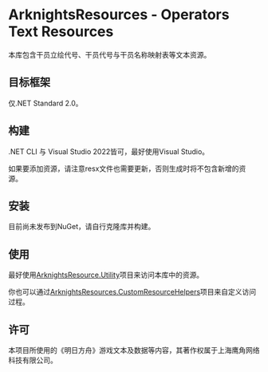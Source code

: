# ArknightsResources - Operators Text Resources

本库包含干员立绘代号、干员代号与干员名称映射表等文本资源。

## 目标框架
仅.NET Standard 2.0。

## 构建
.NET CLI 与 Visual Studio 2022皆可，最好使用Visual Studio。

如果要添加资源，请注意resx文件也需要更新，否则生成时将不包含新增的资源。

## 安装
目前尚未发布到NuGet，请自行克隆库并构建。

## 使用
最好使用[ArknightsResource.Utility](https://github.com/ArknightsResources/Utility)项目来访问本库中的资源。

你也可以通过[ArknightsResources.CustomResourceHelpers](https://github.com/ArknightsResources/CustomResourceHelpers)项目来自定义访问过程。

## 许可
本项目所使用的《明日方舟》游戏文本及数据等内容，其著作权属于上海鹰角网络科技有限公司。
